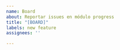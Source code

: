 ```yaml
---
name: Board
about: Reportar issues en módulo progress
title: "[BOARD]"
labels: new feature
assignees: ''

---
```



